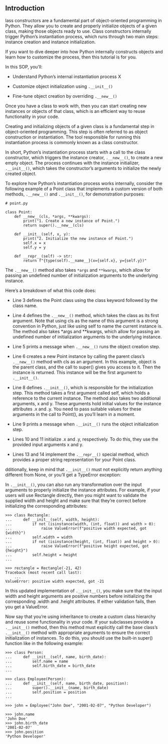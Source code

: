 

## Introduction

lass constructors are a fundamental part of object-oriented programming in Python. They allow you to create and properly initialize objects of a given class, making those objects ready to use. Class constructors internally trigger Python’s instantiation process, which runs through two main steps: instance creation and instance initialization.

If you want to dive deeper into how Python internally constructs objects and learn how to customize the process, then this tutorial is for you.

In this SOP, you’ll:

- Understand Python’s internal instantiation process X

- Customize object initialization using `.__init__()`

- Fine-tune object creation by overriding `.__new__()`


Once you have a class to work with, then you can start creating new instances or objects of that class, which is an efficient way to reuse functionality in your code.

Creating and initializing objects of a given class is a fundamental step in object-oriented programming. This step is often referred to as object construction or instantiation. The tool responsible for running this instantiation process is commonly known as a class constructor.

In short, Python’s instantiation process starts with a call to the class constructor, which triggers the instance creator, `.__new__()`, to create a new empty object. The process continues with the instance initializer, `.__init__()`, which takes the constructor’s arguments to initialize the newly created object.

To explore how Python’s instantiation process works internally, consider the following example of a Point class that implements a custom version of both methods, `.__new__()` and `.__init__()`, for demonstration purposes:

```
# point.py

class Point:
    def __new__(cls, *args, **kwargs):
        print("1. Create a new instance of Point.")
        return super().__new__(cls)

    def __init__(self, x, y):
        print("2. Initialize the new instance of Point.")
        self.x = x
        self.y = y

    def __repr__(self) -> str:
        return f"{type(self).__name__}(x={self.x}, y={self.y})"
```


The `.__new__()` method also takes `*args` and `**kwargs`, which allow for passing an undefined number of initialization arguments to the underlying instance.



Here’s a breakdown of what this code does:

- Line 3 defines the Point class using the class keyword followed by the class name.

- Line 4 defines the `.__new__()` method, which takes the class as its first argument. Note that using cls as the name of this argument is a strong convention in Python, just like using self to name the current instance is. The method also takes *args and **kwargs, which allow for passing an undefined number of initialization arguments to the underlying instance.

- Line 5 prints a message when `.__new__()` runs the object creation step.

- Line 6 creates a new Point instance by calling the parent class’s `.__new__()` method with cls as an argument. In this example, object is the parent class, and the call to super() gives you access to it. Then the instance is returned. This instance will be the first argument to `.__init__()`.

- Line 8 defines `.__init__()`, which is responsible for the initialization step. This method takes a first argument called self, which holds a reference to the current instance. The method also takes two additional arguments, x and y. These arguments hold initial values for the instance attributes .x and .y. You need to pass suitable values for these arguments in the call to Point(), as you’ll learn in a moment.

- Line 9 prints a message when `.__init__()` runs the object initialization step.

- Lines 10 and 11 initialize .x and .y, respectively. To do this, they use the provided input arguments x and y.

- Lines 13 and 14 implement the `.__repr__()` special method, which provides a proper string representation for your Point class.


dditionally, keep in mind that `.__init__()` must not explicitly return anything different from None, or you’ll get a TypeError exception:




In `.__init__()`, you can also run any transformation over the input arguments to properly initialize the instance attributes. For example, if your users will use Rectangle directly, then you might want to validate the supplied width and height and make sure that they’re correct before initializing the corresponding attributes:

```
>>> class Rectangle:
...     def __init__(self, width, height):
...         if not (isinstance(width, (int, float)) and width > 0):
...             raise ValueError(f"positive width expected, got {width}")
...         self.width = width
...         if not (isinstance(height, (int, float)) and height > 0):
...             raise ValueError(f"positive height expected, got {height}")
...         self.height = height
...

>>> rectangle = Rectangle(-21, 42)
Traceback (most recent call last):
    ...
ValueError: positive width expected, got -21
```

In this updated implementation of `.__init__()`, you make sure that the input width and height arguments are positive numbers before initializing the corresponding .width and .height attributes. If either validation fails, then you get a ValueError.



Now say that you’re using inheritance to create a custom class hierarchy and reuse some functionality in your code. If your subclasses provide a `.__init__()` method, then this method must explicitly call the base class’s `.__init__()` method with appropriate arguments to ensure the correct initialization of instances. To do this, you should use the built-in super() function like in the following example:

```
>>> class Person:
...     def __init__(self, name, birth_date):
...         self.name = name
...         self.birth_date = birth_date
...

>>> class Employee(Person):
...     def __init__(self, name, birth_date, position):
...         super().__init__(name, birth_date)
...         self.position = position
...

>>> john = Employee("John Doe", "2001-02-07", "Python Developer")

>>> john.name
'John Doe'
>>> john.birth_date
'2001-02-07'
>>> john.position
'Python Developer'
```


